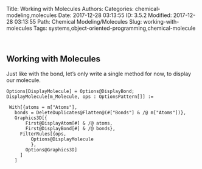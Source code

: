 Title: Working with Molecules
Authors: 
Categories: chemical-modeling,molecules
Date: 2017-12-28 03:13:55
ID: 3.5.2
Modified: 2017-12-28 03:13:55
Path: Chemical Modeling/Molecules
Slug: working-with-molecules
Tags: systems,object-oriented-programming,chemical-molecule

<a id="working-with-molecules" style="width:0;height:0;margin:0;padding:0;">&zwnj;</a>

## Working with Molecules

Just like with the bond, let’s only write a single method for now, to display our molecule.

	Options[DisplayMolecule] = Options@DisplayBond;
	DisplayMolecule[m_Molecule, ops : OptionsPattern[]] :=
	 
	 With[{atoms = m["Atoms"], 
	   bonds = DeleteDuplicates@Flatten@(#["Bonds"] & /@ m["Atoms"])},
	   Graphics3D[{
	       First@DisplayAtom[#] & /@ atoms,
	       First@DisplayBond[#] & /@ bonds},
	     FilterRules[{ops,
	         Options@DisplayMolecule
	         },
	       Options@Graphics3D]
	     ]
	   ]